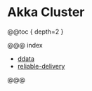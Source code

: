 # Akka Cluster

@@toc { depth=2 }

@@@ index

- [ddata](ddata.md)
- [reliable-delivery](reliable-delivery.md)

@@@
